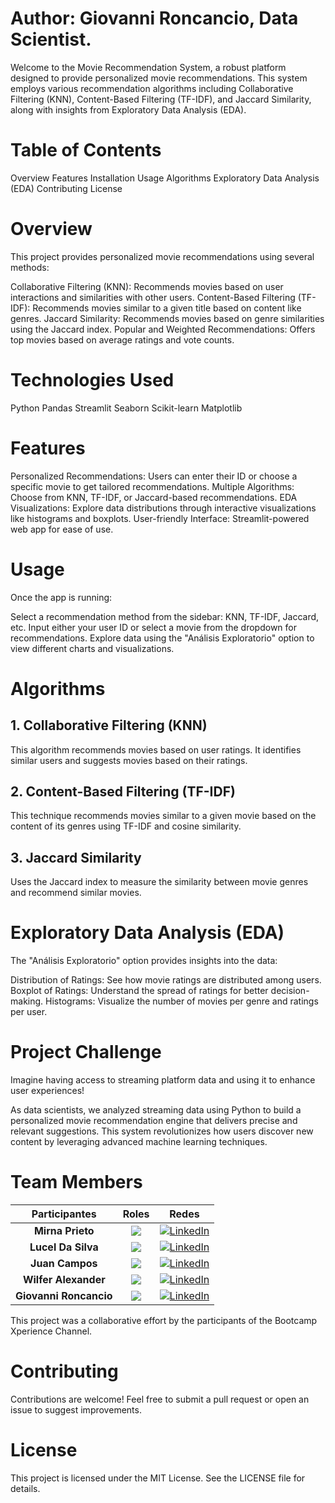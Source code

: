 # Author: Giovanni Roncancio, Data Scientist.
Welcome to the Movie Recommendation System, a robust platform designed to provide personalized movie recommendations. This system employs various recommendation algorithms including Collaborative Filtering (KNN), Content-Based Filtering (TF-IDF), and Jaccard Similarity, along with insights from Exploratory Data Analysis (EDA).

# Table of Contents
Overview
Features
Installation
Usage
Algorithms
Exploratory Data Analysis (EDA)
Contributing
License

# Overview
This project provides personalized movie recommendations using several methods:

Collaborative Filtering (KNN): Recommends movies based on user interactions and similarities with other users.
Content-Based Filtering (TF-IDF): Recommends movies similar to a given title based on content like genres.
Jaccard Similarity: Recommends movies based on genre similarities using the Jaccard index.
Popular and Weighted Recommendations: Offers top movies based on average ratings and vote counts.

# Technologies Used
Python
Pandas
Streamlit
Seaborn
Scikit-learn
Matplotlib

# Features
Personalized Recommendations: Users can enter their ID or choose a specific movie to get tailored recommendations.
Multiple Algorithms: Choose from KNN, TF-IDF, or Jaccard-based recommendations.
EDA Visualizations: Explore data distributions through interactive visualizations like histograms and boxplots.
User-friendly Interface: Streamlit-powered web app for ease of use.

# Usage
Once the app is running:

Select a recommendation method from the sidebar: KNN, TF-IDF, Jaccard, etc.
Input either your user ID or select a movie from the dropdown for recommendations.
Explore data using the "Análisis Exploratorio" option to view different charts and visualizations.

# Algorithms
## 1. Collaborative Filtering (KNN)
This algorithm recommends movies based on user ratings. It identifies similar users and suggests movies based on their ratings.

## 2. Content-Based Filtering (TF-IDF)
This technique recommends movies similar to a given movie based on the content of its genres using TF-IDF and cosine similarity.

## 3. Jaccard Similarity
Uses the Jaccard index to measure the similarity between movie genres and recommend similar movies.

# Exploratory Data Analysis (EDA)
The "Análisis Exploratorio" option provides insights into the data:

Distribution of Ratings: See how movie ratings are distributed among users.
Boxplot of Ratings: Understand the spread of ratings for better decision-making.
Histograms: Visualize the number of movies per genre and ratings per user.

# Project Challenge
Imagine having access to streaming platform data and using it to enhance user experiences!

As data scientists, we analyzed streaming data using Python to build a personalized movie recommendation engine that delivers precise and relevant suggestions. This system revolutionizes how users discover new content by leveraging advanced machine learning techniques.

# Team Members

|Participantes|Roles|Redes|
|:---:|:---:|:---:|
|**Mirna Prieto**|![](https://img.shields.io/badge/DATA%20SCIENTIST-blue?style=for-the-badge)| <a target="_blank" rel="noopener noreferrer" href="https://www.linkedin.com/in/mirna-prieto-990356242/">![LinkedIn](https://img.shields.io/badge/LinkedIn-0077B5?style=for-the-badge&logo=linkedin&logoColor=white)
|**Lucel Da Silva**|![](https://img.shields.io/badge/DATA%20SCIENTIST-blue?style=for-the-badge)| <a target="_blank" rel="noopener noreferrer" href="https://www.linkedin.com/in/jumacaq/">[![LinkedIn](https://img.shields.io/badge/LinkedIn-0077B5?style=for-the-badge&logo=linkedin&logoColor=white)](https://www.linkedin.com/in/luceldasilva/)</a>
|**Juan Campos**|![](https://img.shields.io/badge/DATA%20SCIENTIST-blue?style=for-the-badge)| <a target="_blank" rel="noopener noreferrer" href="https://www.linkedin.com/in/jumacaq/">[![LinkedIn](https://img.shields.io/badge/LinkedIn-0077B5?style=for-the-badge&logo=linkedin&logoColor=white)](https://www.linkedin.com/in/jumacaq/)</a> |
|**Wilfer Alexander**|![](https://img.shields.io/badge/DATA%20SCIENTIST-blue?style=for-the-badge)| <a target="_blank" rel="noopener noreferrer" href="https://www.linkedin.com/in/jumacaq/">[![LinkedIn](https://img.shields.io/badge/LinkedIn-0077B5?style=for-the-badge&logo=linkedin&logoColor=white)](https://www.linkedin.com/in/wilfer-echavarria-bb19191b/)</a> |
|**Giovanni Roncancio**|![](https://img.shields.io/badge/DATA%20SCIENTIST-blue?style=for-the-badge)| <a target="_blank" rel="noopener noreferrer" href="https://www.linkedin.com/in/jumacaq/">[![LinkedIn](https://img.shields.io/badge/LinkedIn-0077B5?style=for-the-badge&logo=linkedin&logoColor=white)](https://www.linkedin.com/in/giovanni-roncancio-ds/)</a> |

This project was a collaborative effort by the participants of the Bootcamp Xperience Channel.

# Contributing
Contributions are welcome! Feel free to submit a pull request or open an issue to suggest improvements.

# License
This project is licensed under the MIT License. See the LICENSE file for details.

